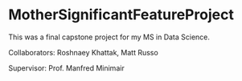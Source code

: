 # MotherSignificantFeatureProject

This was a final capstone project for my MS in Data Science.

Collaborators: Roshnaey Khattak, Matt Russo 

Supervisor: Prof. Manfred Minimair
